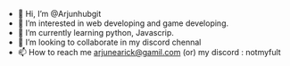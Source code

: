 - 👋 Hi, I’m @Arjunhubgit
- 👀 I’m interested in web developing and game developing.
- 🌱 I’m currently learning python, Javascrip.
- 💞️ I’m looking to collaborate in my discord chennal
- 📫 How to reach me arjunearick@gamil.com (or) my discord : notmyfult

<!---
Arjunhubgit/Arjunhubgit is a ✨ special ✨ repository because its `README.md` (this file) appears on your GitHub profile.
You can click the Preview link to take a look at your changes.
--->
